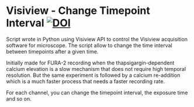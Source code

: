 # Visiview - Change Timepoint Interval [![DOI](https://zenodo.org/badge/373520807.svg)](https://zenodo.org/badge/latestdoi/373520807)

Script wrote in Python using Visiview API to control the Visiview acquisition software for microscope.
The script allow to change the time interval between timepoints after a given time.

Initially made for FURA-2 recording when the thapsigargin-dependent calcium elevation is a slow mechanism that does not require high temporal resolution.
But the same experiment is followed by a calcium re-addition which is a much faster process that needs a faster recording rate.

For each channel, you can change the timepoint interval, the exposure time and so on.
